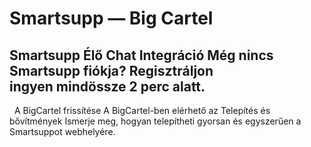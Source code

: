 # Smartsupp — Big Cartel
## Smartsupp Élő Chat Integráció Még nincs Smartsupp fiókja? Regisztráljon ingyen mindössze 2 perc alatt.
  A BigCartel frissítése A BigCartel-ben elérhető az
Telepítés és bővítmények 
Ismerje meg, hogyan telepítheti gyorsan és egyszerűen a Smartsuppot webhelyére.


